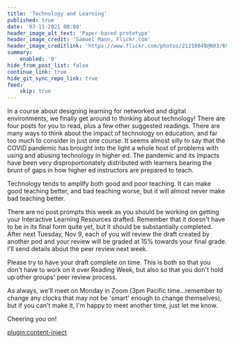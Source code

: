 ```yaml
---
title: 'Technology and Learning'
published: true
date: '03-11-2021 00:00'
header_image_alt_text: 'Paper-based prototype'
header_image_credit: 'Samuel Mann, Flickr.com'
header_image_creditlink: 'https://www.flickr.com/photos/21218849@N03/6968244538/'
summary:
    enabled: '0'
hide_from_post_list: false
continue_link: true
hide_git_sync_repo_link: true
feed:
    skip: true
---
```


In a course about designing learning for networked and digital environments, we finally get around to thinking about technology! There are four posts for you to read, plus a few other suggested readings. There are many ways to think about the impact of technology on education, and far too much to consider in just one course. It seems almost silly to say that the COVID pandemic has brought into the light a whole host of problems with using and abusing technology in higher ed. The pandemic and its impacts have been very disproportionately distributed with learners bearing the brunt of gaps in how higher ed instructors are prepared to teach.

Technology tends to amplify both good and poor teaching. It can make good teaching better, and bad teaching worse, but it will almost never make bad teaching better.

There are no post prompts this week as you should be working on getting your Interactive Learning Resources drafted. Remember that it doesn't have to be in its final form quite yet, but it should be substantially completed. After next Tuesday, Nov 9, each of you will review the draft created by another pod and your review will be graded at 15% towards your final grade. I'll send details about the peer review next week.

Please try to have your draft complete on time. This is both so that you don't have to work on it over Reading Week, but also so that you don't hold up other groups' peer review process.

As always, we'll meet on Monday in Zoom (3pm Pacific time...remember to change any clocks that may not be 'smart' enough to change themselves), but if you can't make it, I'm happy to meet another time, just let me know.

Cheering you on!

[plugin:content-inject](../technology-and-learning/_schedule)